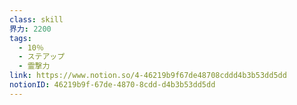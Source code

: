 ```yaml
---
class: skill
界力: 2200
tags:
  - 10％
  - ステアップ
  - 霊撃力
link: https://www.notion.so/4-46219b9f67de48708cddd4b3b53dd5dd
notionID: 46219b9f-67de-4870-8cdd-d4b3b53dd5dd
---
```

